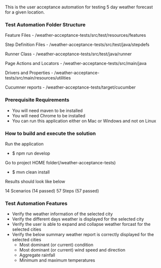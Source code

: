 This is the user acceptance automation for testing 5 day weather forecast for a given location.

### Test Automation Folder Structure

Feature Files             - /weather-acceptance-tests/src/test/resources/features

Step Definition Files     - /weather-acceptance-tests/src/test/java/stepdefs

Runner Class              - /weather-acceptance-tests/src/test/java/runner

Page Actions and Locators - /weather-acceptance-tests/src/main/java

Drivers and Properties    - /weather-acceptance-tests/src/main/resources/utilities

Cucumner reports          - /weather-acceptance-tests/target/cucumber

### Prerequisite Requirements

  * You will need maven to be installed
  * You will need Chrome to be installed
  * You can run this application either on Mac or Windows and not on Linux
 
### How to build and execute the solution

Run the application
*  $ npm run develop

Go to project HOME folder(/weather-acceptance-tests)
*  $ mvn clean install

Results should look like  below

14 Scenarios (14 passed)
57 Steps (57 passed)
   

### Test Automation Features

* Verify the weather information of the selected city
* Verify the different days weather is displayed for the selected city 
* Verify the user is able to expand and collapse weather forcast for the selected cities
* Verify the below summary weather report is correctly displayed for the selected cities
  * Most dominant (or current) condition
  * Most dominant (or current) wind speed and direction
  * Aggregate rainfall
  * Minimum and maximum temperatures
